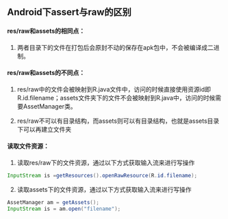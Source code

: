 ## Android下assert与raw的区别

#### res/raw和assets的相同点：

1. 两者目录下的文件在打包后会原封不动的保存在apk包中，不会被编译成二进制。

#### res/raw和assets的不同点：

1. res/raw中的文件会被映射到R.java文件中，访问的时候直接使用资源id即R.id.filename；assets文件夹下的文件不会被映射到R.java中，访问的时候需要AssetManager类。

2. res/raw不可以有目录结构，而assets则可以有目录结构，也就是assets目录下可以再建立文件夹

#### 读取文件资源：

1. 读取res/raw下的文件资源，通过以下方式获取输入流来进行写操作

```java
InputStream is =getResources().openRawResource(R.id.filename);  
```

2. 读取assets下的文件资源，通过以下方式获取输入流来进行写操作

```java
AssetManager am = getAssets();  
InputStream is = am.open("filename");
```
